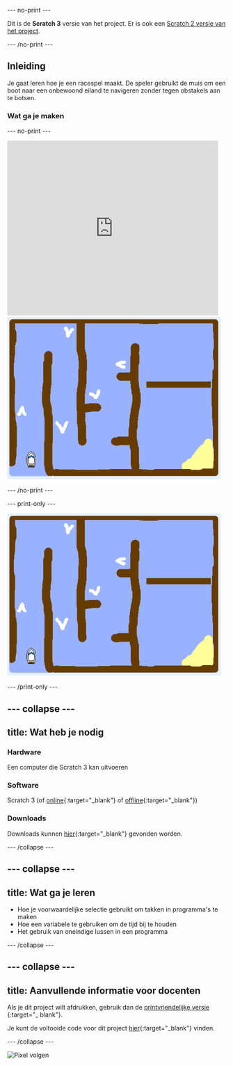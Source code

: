 --- no-print ---

Dit is de **Scratch 3** versie van het project. Er is ook een [Scratch 2 versie van het project](https://projects.raspberrypi.org/nl-NL/projects/boat-race-scratch2).

--- /no-print ---

## Inleiding

Je gaat leren hoe je een racespel maakt. De speler gebruikt de muis om een ​​boot naar een onbewoond eiland te navigeren zonder tegen obstakels aan te botsen.

### Wat ga je maken

--- no-print ---

<div class="scratch-preview">
  <iframe allowtransparency="true" width="485" height="402" src="https://scratch.mit.edu/projects/embed/276662533/?autostart=false" frameborder="0" scrolling="no"></iframe>
  <img src="images/boat_race_demo.png">
</div>

--- /no-print ---

--- print-only --- 

![boat race demo](images/boat_race_demo.png) 


--- /print-only ---

--- collapse ---
---
title: Wat heb je nodig
---

### Hardware

Een computer die Scratch 3 kan uitvoeren

### Software

Scratch 3 (of [online](https://rpf.io/scratchon){:target="_blank"} of [offline](https://rpf.io/scratchoff){:target="_blank"})

### Downloads

Downloads kunnen [hier](http://rpf.io/p/nl-NL/boat-race-go){:target="_blank"} gevonden worden. 

--- /collapse ---

--- collapse ---
---
title: Wat ga je leren
---

+ Hoe je voorwaardelijke selectie gebruikt om takken in programma's te maken
+ Hoe een variabele te gebruiken om de tijd bij te houden
+ Het gebruik van oneindige lussen in een programma

--- /collapse ---

--- collapse ---
---
title: Aanvullende informatie voor docenten
---

Als je dit project wilt afdrukken, gebruik dan de [printvriendelijke versie](https://projects.raspberrypi.org/nl-NL/projects/boat-race/print) {:target="_ blank"}.

Je kunt de voltooide code voor dit project [hier](http://rpf.io/p/nl-NL/boat-race-get){:target="_blank"} vinden.

--- /collapse ---

![Pixel volgen](https://code.org/api/hour/begin_codeclub_boatrace.png)